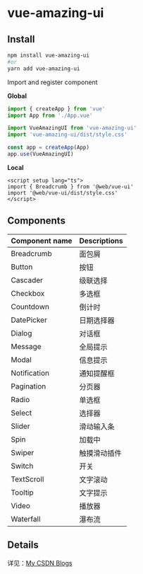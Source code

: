 # vue-amazing-ui

## Install

```sh
npm install vue-amazing-ui
#or
yarn add vue-amazing-ui
```

Import and register component

**Global**

```ts
import { createApp } from 'vue'
import App from './App.vue'

import VueAmazingUI from 'vue-amazing-ui'
import 'vue-amazing-ui/dist/style.css'

const app = createApp(App)
app.use(VueAmazingUI)
```

**Local**

```vue
<script setup lang="ts">
import { Breadcrumb } from '@web/vue-ui'
import '@web/vue-ui/dist/style.css'
</script>
```

## Components

| Component name | Descriptions |
| :--- | :--- |
Breadcrumb | 面包屑
Button | 按钮
Cascader | 级联选择
Checkbox | 多选框
Countdown | 倒计时
DatePicker | 日期选择器
Dialog | 对话框
Message | 全局提示
Modal | 信息提示
Notification | 通知提醒框
Pagination | 分页器
Radio | 单选框
Select | 选择器
Slider | 滑动输入条
Spin | 加载中
Swiper | 触摸滑动插件
Switch | 开关
TextScroll | 文字滚动
Tooltip | 文字提示
Video | 播放器
Waterfall | 瀑布流

## Details

详见：[My CSDN Blogs](https://blog.csdn.net/Dandrose)
